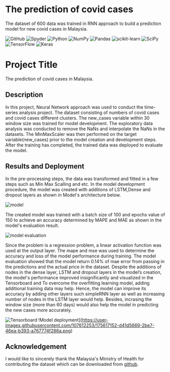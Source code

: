 # The prediction of covid cases
 The dataset of 600 data was trained in RNN approach to build a prediction model for new covid cases in Malaysia.
 
![GitHub](https://img.shields.io/badge/github-%23121011.svg?style=for-the-badge&logo=github&logoColor=white)
![Spyder](https://img.shields.io/badge/Spyder-838485?style=for-the-badge&logo=spyder%20ide&logoColor=maroon)
![Python](https://img.shields.io/badge/python-3670A0?style=for-the-badge&logo=python&logoColor=ffdd54)
![NumPy](https://img.shields.io/badge/numpy-%23013243.svg?style=for-the-badge&logo=numpy&logoColor=white)
![Pandas](https://img.shields.io/badge/pandas-%23150458.svg?style=for-the-badge&logo=pandas&logoColor=white)
![scikit-learn](https://img.shields.io/badge/scikit--learn-%23F7931E.svg?style=for-the-badge&logo=scikit-learn&logoColor=white)
![SciPy](https://img.shields.io/badge/SciPy-%230C55A5.svg?style=for-the-badge&logo=scipy&logoColor=%white)
![TensorFlow](https://img.shields.io/badge/TensorFlow-%23FF6F00.svg?style=for-the-badge&logo=TensorFlow&logoColor=white)
![Keras](https://img.shields.io/badge/Keras-%23D00000.svg?style=for-the-badge&logo=Keras&logoColor=white)

# Project Title
The prediction of covid cases in Malaysia. 

## Description
In this project, Neural Network approach was used to conduct the time-series analysis project. The dataset consisting of numbers of covid cases and covid cases different clusters. The new_cases variable within 30 window size was trained for model development. The exploratory data analysis was conducted to remove the NaNs and interpolate the NaNs in the datasets. The MinMaxScaler was then performed on the target variable(new_cases) prior to the model creation and development steps. After the training has completed, the trained data was deployed to evaluate the model.

## Results and Deployment
In the pre-processing steps, the data was transformed and fitted in a few steps such as Min Max Scalling and etc. In the model development procedure, the model was created with additions of LSTM,Dense and dropout layers as shown in Model's architecture below.

![model](https://user-images.githubusercontent.com/107612253/175615845-e02326e8-0fb0-40d2-bb12-a06b4d606827.png)


The created model was trained with a batch size of 100 and epochs value of 150 to achieve an accuracy determined by MAPE and MAE as shown in the model's evaluation result.

![model evaluation](https://user-images.githubusercontent.com/107612253/175615988-83854a99-f1d0-4212-906f-68ba1761e0f3.jpg)

Since the problem is a regression problem, a linear activation function was used at the output layer. The mape and mse was used to determine the accuracy and loss of the model performance during training. The model evaluation showed that the model return 0.14% of mae error from passing in the predictions and the actual price in the dataset. Despite the additions of nodes in the dense layer, LSTM and dropout layers in the model’s creation, the model's performance improved insignificantly and visualized in the Tensorboard and To overcome the overfitting learning model, adding additional training data may help. Hence, the model can improve its accuracy by adding other layers such simpleRNN layer as well as increasing number of nodes in the LSTM layer would help. Besides, incrasing the window size (more than 60 days) would also help the model in predicting the new cases more accurately.

![Tensorboard](https://user-images.githubusercontent.com/107612253/175617716-2fd26afc-49f6-4ae4-a854-6e5d5ab6b980.jpg)
!Model deployment](https://user-images.githubusercontent.com/107612253/175617152-d41d5669-2be7-46ea-b393-a767774f286a.png)

## Acknowledgement
I would like to sincerely thank the Malaysia's Ministry of Health  for contributing the dataset which can be downloaded from [github](https://github.com/MoH-Malaysia/covid19-public).
